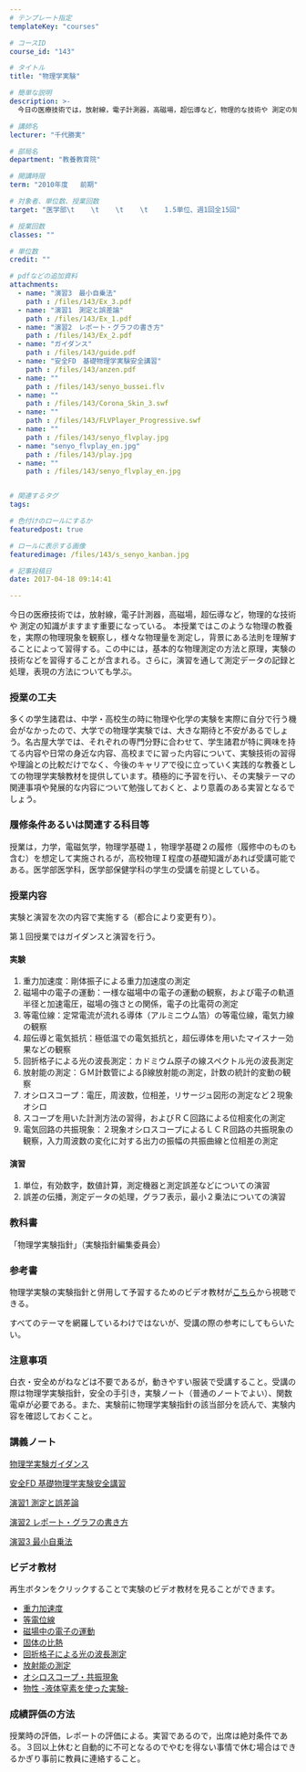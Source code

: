 ```yaml
---
# テンプレート指定
templateKey: "courses"

# コースID
course_id: "143"

# タイトル
title: "物理学実験"

# 簡単な説明
description: >-
  今日の医療技術では，放射線，電子計測器，高磁場，超伝導など，物理的な技術や 測定の知識がますます重要になっている。 本授業ではこのような物理の教養を，実際の物理現象を観察し，様々な物理量を測定し，背景...

# 講師名
lecturer: "千代勝実"

# 部局名
department: "教養教育院"

# 開講時限
term: "2010年度	前期"

# 対象者、単位数、授業回数
target: "医学部\t    \t    \t    \t    1.5単位、週1回全15回"

# 授業回数
classes: ""

# 単位数
credit: ""

# pdfなどの追加資料
attachments: 
  - name: "演習3　最小自乗法" 
    path : /files/143/Ex_3.pdf
  - name: "演習1　測定と誤差論" 
    path : /files/143/Ex_1.pdf
  - name: "演習2　レポート・グラフの書き方" 
    path : /files/143/Ex_2.pdf
  - name: "ガイダンス" 
    path : /files/143/guide.pdf
  - name: "安全FD　基礎物理学実験安全講習" 
    path : /files/143/anzen.pdf
  - name: "" 
    path : /files/143/senyo_bussei.flv
  - name: "" 
    path : /files/143/Corona_Skin_3.swf
  - name: "" 
    path : /files/143/FLVPlayer_Progressive.swf
  - name: "" 
    path : /files/143/senyo_flvplay.jpg
  - name: "senyo_flvplay_en.jpg" 
    path : /files/143/play.jpg
  - name: "" 
    path : /files/143/senyo_flvplay_en.jpg


# 関連するタグ
tags:

# 色付けのロールにするか
featuredpost: true

# ロールに表示する画像
featuredimage: /files/143/s_senyo_kanban.jpg

# 記事投稿日
date: 2017-04-18 09:14:41

---
```

今日の医療技術では，放射線，電子計測器，高磁場，超伝導など，物理的な技術や 測定の知識がますます重要になっている。 本授業ではこのような物理の教養を，実際の物理現象を観察し，様々な物理量を測定し，背景にある法則を理解することによって習得する。この中には，基本的な物理測定の方法と原理，実験の技術などを習得することが含まれる。さらに，演習を通して測定データの記録と処理，表現の方法についても学ぶ。
### 授業の工夫

多くの学生諸君は、中学・高校生の時に物理や化学の実験を実際に自分で行う機会がなかったので、大学での物理学実験では、大きな期待と不安があるでしょう。名古屋大学では、それぞれの専門分野に合わせて、学生諸君が特に興味を持てる内容や日常の身近な内容、高校までに習った内容について、実験技術の習得や理論との比較だけでなく、今後のキャリアで役に立っていく実践的な教養としての物理学実験教材を提供しています。積極的に予習を行い、その実験テーマの関連事項や発展的な内容について勉強しておくと、より意義のある実習となるでしょう。

### 履修条件あるいは関連する科目等

授業は，力学，電磁気学，物理学基礎１，物理学基礎２の履修（履修中のものも含む）を想定して実施されるが，高校物理Ｉ程度の基礎知識があれば受講可能である。医学部医学科，医学部保健学科の学生の受講を前提としている。 

### 授業内容

実験と演習を次の内容で実施する（都合により変更有り）。

第１回授業ではガイダンスと演習を行う。

#### 実験

  1. 重力加速度：剛体振子による重力加速度の測定
  2. 磁場中の電子の運動：一様な磁場中の電子の運動の観察，および電子の軌道半径と加速電圧，磁場の強さとの関係，電子の比電荷の測定
  3. 等電位線：定常電流が流れる導体（アルミニウム箔）の等電位線，電気力線の観察
  4. 超伝導と電気抵抗：極低温での電気抵抗と，超伝導体を用いたマイスナー効果などの観察
  5. 回折格子による光の波長測定：カドミウム原子の線スペクトル光の波長測定
  6. 放射能の測定：ＧＭ計数管によるβ線放射能の測定，計数の統計的変動の観察
  7. オシロスコープ：電圧，周波数，位相差，リサージュ図形の測定など２現象オシロ
  8. スコープを用いた計測方法の習得，およびＲＣ回路による位相変化の測定
  9. 電気回路の共振現象：２現象オシロスコープによるＬＣＲ回路の共振現象の観察，入力周波数の変化に対する出力の振幅の共振曲線と位相差の測定

#### 演習

  1. 単位，有効数字，数値計算，測定機器と測定誤差などについての演習
  2. 誤差の伝播，測定データの処理，グラフ表示，最小２乗法についての演習

### 教科書

「物理学実験指針」（実験指針編集委員会）

### 参考書

物理学実験の実験指針と併用して予習するためのビデオ教材が[こちら](http://olms.media.nagoya-u.ac.jp/pex/)から視聴できる。 

すべてのテーマを網羅しているわけではないが、受講の際の参考にしてもらいたい。 

### 注意事項

白衣・安全めがねなどは不要であるが，動きやすい服装で受講すること。受講の際は物理学実験指針，安全の手引き，実験ノート（普通のノートでよい）、関数電卓が必要である。また、実験前に物理学実験指針の該当部分を読んで、実験内容を確認しておくこと。

### 講義ノート


[物理学実験ガイダンス](/files/143/guide.pdf) 

[安全FD 基礎物理学実験安全講習](/files/143/guide.pdf) 

[演習1 測定と誤差論](/files/143/Ex_1.pdf) 

[演習2 レポート・グラフの書き方](/files/143/Ex_2.pdf) 

[演習3 最小自乗法](/files/143/Ex_3.pdf)

### ビデオ教材
                    
再生ボタンをクリックすることで実験のビデオ教材を見ることができます。 
                    
* [重力加速度](http://nuvideo.media.nagoya-u.ac.jp/embed/328c5dda4f281a9f0c060248826c7ffdea17ce72) 
* [等電位線](http://nuvideo.media.nagoya-u.ac.jp/embed/9a80bab64f013f5d97c78a120c90075a5b335252) 
* [磁場中の電子の運動](http://nuvideo.media.nagoya-u.ac.jp/embed/c57ee129896eec65d684e27b370fb6869a55e61e) 
* [固体の比熱](http://nuvideo.media.nagoya-u.ac.jp/embed/375217b34d55feca8b550afcfe22e811fbe761bb) 
* [回折格子による光の波長測定](http://nuvideo.media.nagoya-u.ac.jp/embed/6a3abe9d662a29db8524b416761d27d001024290) 
* [放射能の測定](http://nuvideo.media.nagoya-u.ac.jp/embed/14326ac48f5a88938e01cccbfb0b9061b2c2d1fe) 
* [オシロスコープ・共振現象](http://nuvideo.media.nagoya-u.ac.jp/embed/d642c046355c7e548476fd0a31b5e29ceb669b79) 
* [物性 -液体窒素を使った実験-](http://nuvideo.media.nagoya-u.ac.jp/embed/67d61111a9c116b663194b0941947a4279610282)

### 成績評価の方法

授業時の評価，レポートの評価による。実習であるので，出席は絶対条件である。３回以上休むと自動的に不可となるのでやむを得ない事情で休む場合はできるかぎり事前に教員に連絡すること。
